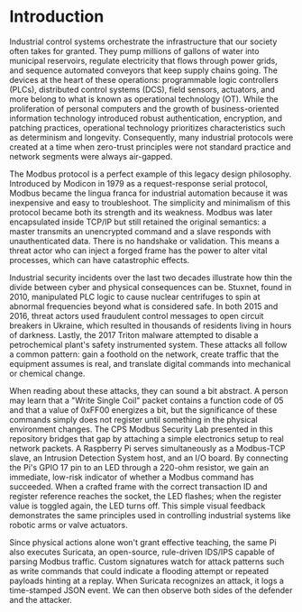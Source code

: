 # Introduction

  Industrial control systems orchestrate the infrastructure that our society often takes for granted. They pump millions of gallons of water into municipal reservoirs, regulate electricity that flows through power grids, and sequence automated conveyors that keep supply chains going. The devices at the heart of these operations: programmable logic controllers (PLCs), distributed control systems (DCS), field sensors, actuators, and more belong to what is known as operational technology (OT). While the proliferation of personal computers and the growth of business-oriented information technology introduced robust authentication, encryption, and patching practices, operational technology prioritizes characteristics such as determinism and longevity. Consequently, many industrial protocols were created at a time when zero-trust principles were not standard practice and network segments were always air-gapped.

  The Modbus protocol is a perfect example of this legacy design philosophy. Introduced by Modicon in 1979 as a request-response serial protocol, Modbus became the lingua franca for industrial automation because it was inexpensive and easy to troubleshoot. The simplicity and minimalism of this protocol became both its strength and its weakness. Modbus was later encapsulated inside TCP/IP but still retained the original semantics: a master transmits an unencrypted command and a slave responds with unauthenticated data. There is no handshake or validation. This means a threat actor who can inject a forged frame has the power to alter vital processes, which can have catastrophic effects.
  
  Industrial security incidents over the last two decades illustrate how thin the divide between cyber and physical consequences can be. Stuxnet, found in 2010, manipulated PLC logic to cause nuclear centrifuges to spin at abnormal frequencies beyond what is considered safe. In both 2015 and 2016, threat actors used fraudulent control messages to open circuit breakers in Ukraine, which resulted in thousands of residents living in hours of darkness. Lastly, the 2017 Triton malware attempted to disable a petrochemical plant's safety instrumented system. These attacks all follow a common pattern: gain a foothold on the network, create traffic that the equipment assumes is real, and translate digital commands into mechanical or chemical change.

  When reading about these attacks, they can sound a bit abstract. A person may learn that a "Write Single Coil" packet contains a function code of 05 and that a value of 0xFF00 energizes a bit, but the significance of these commands simply does not register until something in the physical environment changes. The CPS Modbus Security Lab presented in this repository bridges that gap by attaching a simple electronics setup to real network packets. A Raspberry Pi serves simultaneously as a Modbus-TCP slave, an Intrusion Detection System host, and an I/O board. By connecting the Pi's GPIO 17 pin to an LED through a 220-ohm resistor, we gain an immediate, low-risk indicator of whether a Modbus command has succeeded. When a crafted frame with the correct transaction ID and register reference reaches the socket, the LED flashes; when the register value is toggled again, the LED turns off. This simple visual feedback demonstrates the same principles used in controlling industrial systems like robotic arms or valve actuators.

  Since physical actions alone won't grant effective teaching, the same Pi also executes Suricata, an open-source, rule-driven IDS/IPS capable of parsing Modbus traffic. Custom signatures watch for attack patterns such as write commands that could indicate a flooding attempt or repeated payloads hinting at a replay. When Suricata recognizes an attack, it logs a time-stamped JSON event. We can then observe both sides of the defender and the attacker.

